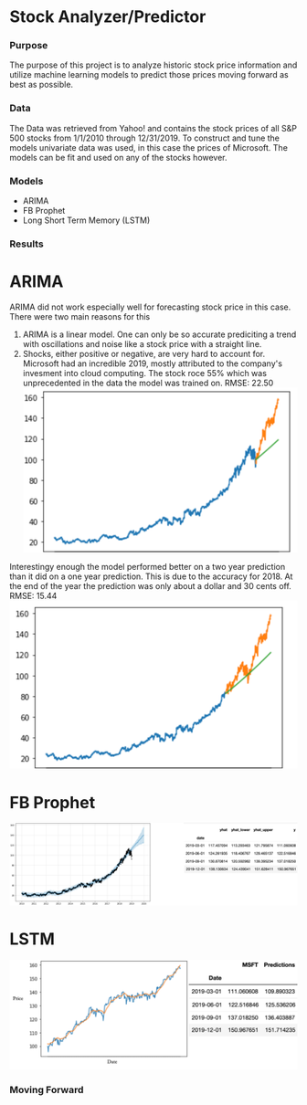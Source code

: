 # Stock Analyzer/Predictor
### Purpose
The purpose of this project is to analyze historic stock price information and utilize machine learning models to predict those prices moving forward as best as possible.
### Data
The Data was retrieved from Yahoo! and contains the stock prices of all S&P 500 stocks from 1/1/2010 through 12/31/2019. To construct and tune the models univariate data was used, in this case the prices of Microsoft. The models can be fit and used on any of the stocks however.
### Models
- ARIMA
- FB Prophet
- Long Short Term Memory (LSTM)
### Results
# ARIMA 
ARIMA did not work especially well for forecasting stock price in this case. There were two main reasons for this
1. ARIMA is a linear model. One can only be so accurate prediciting a trend with oscillations and noise like a stock price with a straight line.
2. Shocks, either positive or negative, are very hard to account for. Microsoft had an incredible 2019, mostly attributed to the company's invesment into cloud computing. The stock roce 55% which was unprecedented in the data the model was trained on.
RMSE: 22.50
![Screenshot](ARIMA1year.png)


Interestingy enough the model performed better on a two year prediction than it did on a one year prediction. This is due to the accuracy for 2018. At the end of the year the prediction was only about a dollar and 30 cents off.
RMSE: 15.44
![Screenshot](ARIMA2year.png)


# FB Prophet
![Screenshot](fbprophet.png)

# LSTM
![Screenshot](LSTM.png)
### Moving Forward

